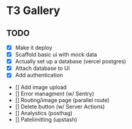 # T3 Gallery

## TODO

-   [x] Make it deploy
-   [x] Scaffold basic ui with mock data
-   [x] Actually set up a database (vercel postgres)
-   [x] Attach database to UI
-   [x] Add authentication
-   [] Add image upload
-   [] Error managment (w/ Sentry)
-   [] Routing/image page (parallel route)
-   [] Delete button (w/ Server Actions)
-   [] Analystics (posthag)
-   [] Patelimitting (upstash)
